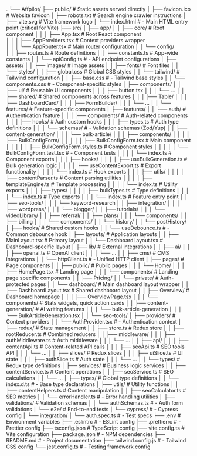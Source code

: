.
└── Affpilot/
├── public/ # Static assets served directly
│ ├── favicon.ico # Website favicon
│ ├── robots.txt # Search engine crawler instructions
│ ├── vite.svg # Vite framework logo
│ └── index.html # - Main HTML entry point (critical for Vite)
├── src/
│ ├── app/
│ │ ├── core/ # Root component
│ │ │ ├── App.tsx # Root React component  
 │ │ │ ├── AppProviders.tsx # Context providers wrapper  
 │ │ │ └── AppRouter.tsx # Main router configuration
│ │ └── config/  
 │ │ ├── routes.ts # Route definitions
│ │ ├── constants.ts # App-wide constants
│ │ └── apiConfig.ts # - API endpoint configurations
│ ├── assets/
│ │ ├── images/ # Image assets
│ │ ├── fonts/ # Font files
│ │ └── styles/
│ │ ├── global.css # Global CSS styles
│ │ └── tailwind/ # Tailwind configuration
│ │ ├── base.css # - Tailwind base styles
│ │ └── components.css # - Component-specific styles
│ ├── components/
│ │ ├── ui/ # Reusable UI components
│ │ │ ├── button.tsx
│ │ │ └── ...
│ │ ├── shared/ # Shared components across features
│ │ │ ├── Table/
│ │ │ ├── DashboardCard/
│ │ │ ├── FormBuilder/
│ │ │ └── ...
│ │ └── features/ # Feature-specific components
│ ├── features/
│ │ ├── auth/ # Authentication feature
│ │ │ ├── components/ # Auth-related components
│ │ │ ├── hooks/ # Auth custom hooks
│ │ │ ├── types.ts # Auth type definitions
│ │ │ └── schemas/ # - Validation schemas (Zod/Yup)
│ │ ├── content-generation/
│ │ │ └── bulk-article/
│ │ │ ├── components/
│ │ │ │ ├── BulkConfigForm/
│ │ │ │ │ ├── BulkConfigForm.tsx # Main component
│ │ │ │ │ ├── BulkConfigForm.styles.ts # Component styles
│ │ │ │ │ └── BulkConfigForm.test.tsx # - Component tests
│ │ │ │ └── index.ts # Component exports
│ │ │ ├── hooks/
│ │ │ │ ├── useBulkGeneration.ts # Bulk generation logic
│ │ │ │ ├── useContentExport.ts # Export functionality
│ │ │ │ └── index.ts # Hook exports
│ │ │ ├── utils/
│ │ │ │ ├── contentParser.ts # Content parsing utilities
│ │ │ │ ├── templateEngine.ts # Template processing
│ │ │ │ └── index.ts # Utility exports
│ │ │ ├── types/
│ │ │ │ ├── bulkTypes.ts # Type definitions
│ │ │ │ └── index.ts # Type exports
│ │ │ └── index.ts # Feature entry point
│ │ ├── seo-tools/
│ │ │ └── keyword-research
│ │ ├── integration/
│ │ │ ├── wordpress/
│ │ │ └── blogger/
│ │ ├── tutorials/
│ │ │ └── videoLibrary/
│ │ ├── referral/
│ │ ├── plans/
│ │ │ └── components/
│ │ ├── billing
│ │ │ └── components/
│ │ └── history/
│ │ └── postHistory/
│ ├── hooks/ # Shared custom hooks
│ │ └── useDebounce.ts # - Common debounce hook
│ ├── layouts/ # Application layouts
│ │ ├── MainLayout.tsx # Primary layout
│ │ └── DashboardLayout.tsx # Dashboard-specific layout
│ ├── lib/ # External integrations
│ │ ├── ai/
│ │ │ ├── openai.ts # OpenAI client
│ │ │ └── ...
│ │ ├── cms/ # CMS integrations
│ │ └── httpClient.ts # - Unified HTTP client
│ ├── pages/ # Page components
│ │ ├── public/ # Public pages
│ │ │ └── Home/
│ │ │ ├── HomePage.tsx # Landing page
│ │ │ └── components/ # Landing page specific components
│ │ ├── Pricing/
│ │ └── private/ # Auth-protected pages
│ │ └── dashboard/ # Main dashboard layout wrapper
│ │ ├── DashboardLayout.tsx # Shared dashboard layout
│ │ ├── Overview/ # Dashboard homepage
│ │ │ ├── OverviewPage.tsx
│ │ │ └── components/ # Stats widgets, quick action cards
│ │ ├── content-generation/ # AI writing features
│ │ │ └── bulk-article-generation
│ │ │ └── BulkArticleGeneration.tsx
│ │ └── seo-tools/
│ ├── providers/ # Context providers
│ │ └── AuthProvider.tsx # - Authentication context
│ ├── redux/ # State management
│ │ ├── store.ts # Redux store
│ │ ├── rootReducer.ts # Combined reducers
│ │ ├── middleware/
│ │ │ ├── authMiddleware.ts # Auth middleware
│ │ │ └── ...
│ │ ├── api/
│ │ │ ├── contentApi.ts # Content-related API calls
│ │ │ ├── seoApi.ts # SEO tools API
│ │ │ └── ...
│ │ ├── slices/ # Redux slices
│ │ │ ├── uiSlice.ts # UI state
│ │ │ ├── authSlice.ts # Auth state
│ │ │ └── ...
│ │ └── types/ # Redux type definitions
│ ├── services/ # Business logic services
│ │ ├── contentService.ts # Content operations
│ │ ├── seoService.ts # SEO calculations
│ │ └── ...
│ ├── types/ # Global type definitions
│ │ └── index.d.ts # - Base type declarations
│ ├── utils/ # Utility functions
│ │ ├── contentHelpers.ts # Content manipulation
│ │ ├── seoCalculator.ts # SEO metrics
│ │ └── errorHandler.ts # - Error handling utilities
│ ├── validations/ # Validation schemas
│ │ └── authSchemas.ts # - Auth form validations
│ └── e2e/ # End-to-end tests
│ └── cypress/ # - Cypress config
│ └── integration/
│ └── auth.spec.ts # - Test specs
├── .env # Environment variables
├── .eslintrc # - ESLint config
├── .prettierrc # - Prettier config
├── tsconfig.json # TypeScript config
├── vite.config.ts # Vite configuration
├── package.json # - NPM dependencies
├── README.md # - Project documentation
├── tailwind.config.js # - Tailwind CSS config
└── jest.config.ts # - Testing framework config

